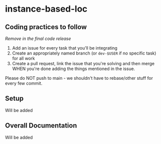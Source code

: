 # instance-based-loc

## Coding practices to follow

_Remove in the final code release_

1. Add an issue for every task that you'll be integrating
2. Create an appropriately named branch (or `dev-$USER` if no specific task) for all work
3. Create a pull request, link the issue that you're solving and then merge WHEN you're done adding the things mentioned in the issue.

Please do NOT push to main - we shouldn't have to rebase/other stuff for every few commit.

## Setup

Will be added

## Overall Documentation

Will be added
